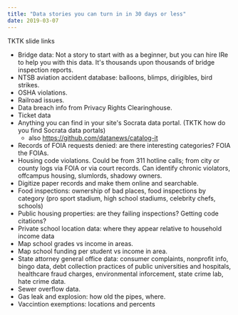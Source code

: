 ```yaml
---
title: "Data stories you can turn in in 30 days or less"
date: 2019-03-07
---
```


TKTK slide links

- Bridge data: Not a story to start with as a beginner, but you can hire IRe to help you with this data. It's thousands upon thousands of bridge inspection reports.
- NTSB aviation accident database: balloons, blimps, dirigibles, bird strikes.
- OSHA violations.
- Railroad issues.
- Data breach info from Privacy Rights Clearinghouse.
- Ticket data
- Anything you can find in your site's Socrata data portal. (TKTK how do you find Socrata data portals)
	- also https://github.com/datanews/catalog-it
- Records of FOIA requests denied: are there interesting categories? FOIA the FOIAs.
- Housing code violations. Could be from 311 hotline calls; from city or county logs via FOIA or via court records. Can identify chronic violators, offcampus housing, slumlords, shadowy owners.
- Digitize paper records and make them online and searchable.
- Food inspections: ownership of bad places, food inspections by category (pro sport stadium, high school stadiums, celebrity chefs, schools)
- Public housing properties: are they failing inspections? Getting code citations?
- Private school location data: where they appear relative to household income data
- Map school grades vs income in areas.
- Map school funding per student vs income in area.
- State attorney general office data: consumer complaints, nonprofit info, bingo data, debt collection practices of public universities and hospitals, healthcare fraud charges, environmental inforcement, state crime lab, hate crime data.
- Sewer overflow data.
- Gas leak and explosion: how old the pipes, where.
- Vaccintion exemptions: locations and percents

